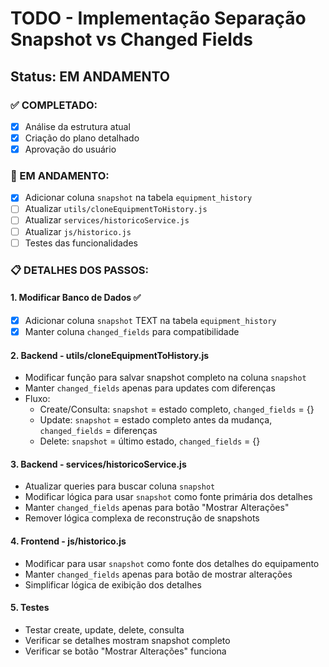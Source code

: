 # TODO - Implementação Separação Snapshot vs Changed Fields

## Status: EM ANDAMENTO

### ✅ COMPLETADO:
- [x] Análise da estrutura atual
- [x] Criação do plano detalhado
- [x] Aprovação do usuário

### 🔄 EM ANDAMENTO:
- [x] Adicionar coluna `snapshot` na tabela `equipment_history`
- [ ] Atualizar `utils/cloneEquipmentToHistory.js`
- [ ] Atualizar `services/historicoService.js`
- [ ] Atualizar `js/historico.js`
- [ ] Testes das funcionalidades

### 📋 DETALHES DOS PASSOS:

#### 1. Modificar Banco de Dados ✅
- [x] Adicionar coluna `snapshot` TEXT na tabela `equipment_history`
- [x] Manter coluna `changed_fields` para compatibilidade

#### 2. Backend - utils/cloneEquipmentToHistory.js
- Modificar função para salvar snapshot completo na coluna `snapshot`
- Manter `changed_fields` apenas para updates com diferenças
- Fluxo:
  - Create/Consulta: `snapshot` = estado completo, `changed_fields` = {}
  - Update: `snapshot` = estado completo antes da mudança, `changed_fields` = diferenças
  - Delete: `snapshot` = último estado, `changed_fields` = {}

#### 3. Backend - services/historicoService.js
- Atualizar queries para buscar coluna `snapshot`
- Modificar lógica para usar `snapshot` como fonte primária dos detalhes
- Manter `changed_fields` apenas para botão "Mostrar Alterações"
- Remover lógica complexa de reconstrução de snapshots

#### 4. Frontend - js/historico.js
- Modificar para usar `snapshot` como fonte dos detalhes do equipamento
- Manter `changed_fields` apenas para botão de mostrar alterações
- Simplificar lógica de exibição dos detalhes

#### 5. Testes
- Testar create, update, delete, consulta
- Verificar se detalhes mostram snapshot completo
- Verificar se botão "Mostrar Alterações" funciona
